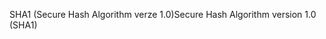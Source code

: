 <span data-ttu-id="df874-101">SHA1 (Secure Hash Algorithm verze 1.0)</span><span class="sxs-lookup"><span data-stu-id="df874-101">Secure Hash Algorithm version 1.0 (SHA1)</span></span>